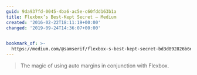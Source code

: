 ```yaml
---
guid: 9da937fd-0045-4ba6-ac5e-c60fdd163b1a
title: Flexbox’s Best-Kept Secret — Medium
created: '2016-02-22T18:11:19+00:00'
changed: '2019-09-24T14:36:07+00:00'


bookmark_of: >-
  https://medium.com/@samserif/flexbox-s-best-kept-secret-bd3d892826b6#.cagxnmavr
---
```



<blockquote>The magic of using auto margins in conjunction with Flexbox.</blockquote>
